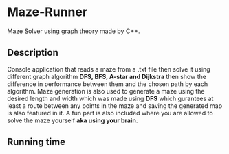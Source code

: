 # Maze-Runner
Maze Solver using graph theory made by C++.

## Description
Console application that reads a maze from a .txt file then solve it using different graph algorithm **DFS, BFS, A-star and Dijkstra** then show the difference in performance between them and the chosen path by each algorithm. Maze generation is also used to generate a maze using the desired length and width which was made using **DFS** which gurantees at least a route between any points in the maze and saving the generated map is also featured in it. A fun part is also included where you are allowed to solve the maze yourself **aka using your brain**.

## Running time 
